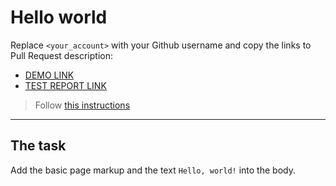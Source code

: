 # Hello world
Replace `<your_account>` with your Github username and copy the links to Pull Request description:
- [DEMO LINK](https://dshyshenko.github.io/layout_hello-world/)
- [TEST REPORT LINK](https://dshyshenko.github.io/layout_hello-world/report/html_report/)

> Follow [this instructions](https://mate-academy.github.io/layout_task-guideline/#how-to-solve-the-layout-tasks-on-github)
___

## The task

Add the basic page markup and the text `Hello, world!` into the body.
